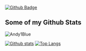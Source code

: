 <!--
**Andy1Blue/Andy1Blue** is a ✨ _special_ ✨ repository because its `README.md` (this file) appears on your GitHub profile.

Here are some ideas to get you started:

- 🔭 I’m currently working on ...
- 🌱 I’m currently learning ...
- 👯 I’m looking to collaborate on ...
- 🤔 I’m looking for help with ...
- 💬 Ask me about ...
- 📫 How to reach me: ...
- 😄 Pronouns: ...
- ⚡ Fun fact: ...
-->

[![Github Badge](https://img.shields.io/badge/-andy1blue-grey?style=flat&logo=github&logoColor=white&link=https://github.com/Andy1Blue/)](https://www.github.com/Andy1Blue/) 
## Some of my Github Stats
<p align=left> <img src=https://komarev.com/ghpvc/?username=Andy1Blue alt=Andy1Blue /> </p>

[![Github stats](https://github-readme-stats.vercel.app/api?username=Andy1Blue&show_icons=true&include_all_commits=true)](https://github.com/Andy1Blue/github-readme-stats)
[![Top Langs](https://github-readme-stats.vercel.app/api/top-langs/?username=Andy1Blue&layout=compact)](https://github.com/Andy1Blue/github-readme-stats)
